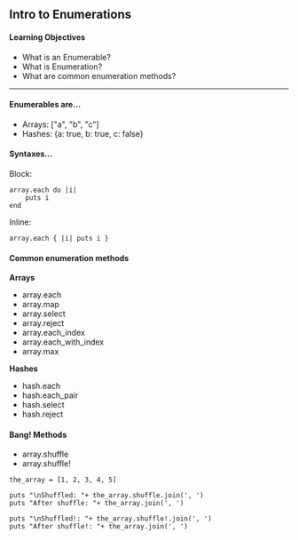 ## Intro to Enumerations

#### Learning Objectives

* What is an Enumerable?
* What is Enumeration?
* What are common enumeration methods?

---

#### Enumerables are…

* Arrays: ["a", "b", "c"]
* Hashes: {a: true, b: true, c: false}


#### Syntaxes…

Block:  

```
array.each do |i|
	puts i
end
```

Inline:  

```
array.each { |i| puts i }
```

#### Common enumeration methods

**Arrays**

* array.each
* array.map
* array.select
* array.reject
* array.each_index
* array.each_with_index
* array.max

**Hashes**

* hash.each
* hash.each_pair
* hash.select
* hash.reject

#### Bang! Methods

* array.shuffle
* array.shuffle!

```
the_array = [1, 2, 3, 4, 5]

puts "\nShuffled: "+ the_array.shuffle.join(', ')
puts "After shuffle: "+ the_array.join(', ')

puts "\nShuffled!: "+ the_array.shuffle!.join(', ')
puts "After shuffle!: "+ the_array.join(', ')
```